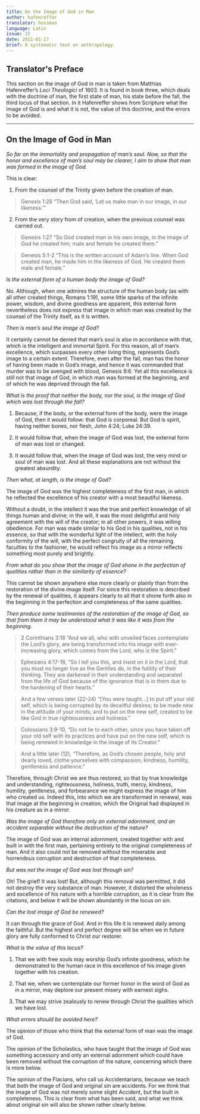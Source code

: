 ```yaml
---
title: On the Image of God in Man
author: hafenreffer
translator: hussman
language: Latin
issue: 15
date: 2011-01-27
brief: A systematic text on anthropology.
---
```


## Translator's Preface

This section on the image of God in man is taken from Matthias Hafenreffer’s *Loci Theologici* of 1603. It is found in book three, which deals with the doctrine of man, the first state of man, his state before the fall, the third locus of that section. In it Hafenreffer shows from Scripture what the image of God is and what it is not, the value of this doctrine, and the errors to be avoided.

---

## On the Image of God in Man

*So far on the immortality and propagation of man’s soul. Now, so that the honor and excellence of man’s soul may be clearer, I aim to show that man was formed in the image of God.*

This is clear:

1. From the counsel of the Trinity given before the creation of man.

>Genesis 1:26 “Then God said, ‘Let us make man in our image, in our likeness.’”

2. From the very story from of creation, when the previous counsel was carried out.

>Genesis 1:27 “So God created man in his own image, in the image of God he created 			him; male and female he created them.”

>Genesis 5:1-2 “This is the written account of Adam’s line. When God created man, he 			made him in the likeness of God. He created them male and female.”

*Is the external form of a human body the image of God?*

No. Although, when one admires the structure of the human body (as with all other created things, Romans 1:19), some little sparks of the infinite power, wisdom, and divine goodness are apparent, this external form nevertheless does not express that image in which man was created by the counsel of the Trinity itself, as it is written. 

*Then is man’s soul the image of God?*

It certainly cannot be denied that man’s soul is also in accordance with that, which is the intelligent and immortal Spirit. For this reason, all of man’s excellence, which surpasses every other living thing, represents God’s image to a certain extent. Therefore, even after the fall, man has the honor of having been made in God’s image, and hence it was commanded that murder was to be avenged with blood, Genesis 9:6. Yet all this excellence is still not that image of God, in which man was formed at the beginning, and of which he was deprived through the fall. 

*What is the proof that neither the body, nor the soul, is the image of God which was lost through the fall?*

1. Because, if the body, or the external form of the body, were the image of God, then it would follow: that God is corporeal. But God is spirit, having neither bones, nor flesh, John 4:24; Luke 24:39. 

2. It would follow that, when the image of God was lost, the external form of man was lost or changed. 

3. It would follow that, when the image of God was lost, the very mind or soul of man was lost. And all these explanations are not without the greatest absurdity. 

*Then what, at length, is the image of God?*

The image of God was the highest completeness of the first man, in which he reflected the excellence of his creator with a most beautiful likeness.

Without a doubt, in the intellect it was the true and perfect knowledge of all things human and divine; in the will, it was the most delightful and holy agreement with the will of the creator; in all other powers, it was willing obedience. For man was made similar to his God in his qualities, not in his essence, so that with the wonderful light of the intellect, with the holy conformity of the will, with the perfect congruity of all the remaining faculties to the fashioner, he would reflect his image as a mirror reflects something most purely and brightly.

*From what do you show that the image of God shone in the perfection of qualities rather than in the similarity of essence?*

This cannot be shown anywhere else more clearly or plainly than from the restoration of the divine image itself. For since this restoration is described by the renewal of qualities, it appears clearly to all that it shone forth also in the beginning in the perfection and completeness of the same qualities.

*Then produce some testimonies of the restoration of the image of God, so that from them it may be understood what it was like it was from the beginning.*

>2 Corinthians 3:18 “And we all, who with unveiled faces contemplate the Lord’s glory, are being transformed into his image with ever-increasing glory, which comes from the Lord, who is the Spirit.” 

>Ephesians 4:17-18, “So I tell you this, and insist on it in the Lord, that you must no longer live as the Gentiles do, in the futility of their thinking. They are darkened in their understanding and separated from the life of God because of the ignorance that is in them due to the hardening of their hearts.”

>And a few verses later (22-24) “[You were taught…] to put off your old self, which is being corrupted by its deceitful desires; to be made new in the attitude of your minds; and to put on the new self, created to be like God in true righteousness and holiness.”

>Colossians 3:9-10, “Do not lie to each other, since you have taken off your old self with its practices and have put on the new self, which is being renewed in knowledge in the image of its Creator.”

>And a little later (12), “Therefore, as God’s chosen people, holy and dearly loved, clothe yourselves with compassion, kindness, humility, gentleness and patience.”

Therefore, through Christ we are thus restored, so that by true knowledge and understanding, righteousness, holiness, truth, mercy, kindness, humility, gentleness, and forbearance we might express the image of him who created us. Indeed this, into which we are transformed in renewal, was that image at the beginning in creation, which the Original had displayed in his creature as in a mirror. 

*Was the image of God therefore only an external adornment, and an accident separable without the destruction of the nature?*

The image of God was an internal adornment, created together with and built in with the first man, pertaining entirely to the original completeness of man. And it also could not be removed without the miserable and horrendous corruption and destruction of that completeness. 

*But was not the image of God was lost through sin?*

Oh! The grief! It was lost! But, although this removal was permitted, it did not destroy the very substance of man. However, it distorted the wholeness and excellence of his nature with a horrible corruption, as it is clear from the citations, and below it will be shown abundantly in the locus on sin. 

*Can the lost image of God be renewed?*

It can through the grace of God. And in this life it is renewed daily among the faithful. But the highest and perfect degree will be when we in future glory are fully conformed to Christ our restorer. 

*What is the value of this locus?*

1. That we with free souls may worship God’s infinite goodness, which he demonstrated to the human race in this excellence of his image given together with his creation. 

2. That we, when we contemplate our former honor in the word of God as in a mirror, may deplore our present misery with earnest sighs.

3. That we may strive zealously to renew through Christ the qualities which we have lost.

*What errors should be avoided here?*

The opinion of those who think that the external form of man was the image of God.

The opinion of the Scholastics, who have taught that the image of God was something accessory and only an external adornment which could have been removed without the corruption of the nature, concerning which there is more below.

The opinion of the Flacians, who call us Accidentarians, because we teach that both the image of God and original sin are accidents. For we think that the image of God was not merely some slight Accident, but the built in completeness. This is clear from what has been said, and what we think about original sin will also be shown rather clearly below.
